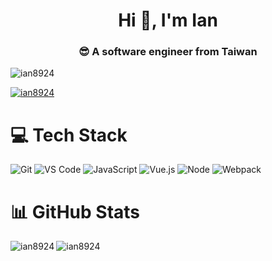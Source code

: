 <h1 align="center">Hi 👋, I'm Ian</h1>
<h3 align="center">😎 A software engineer from Taiwan</h3>

<p align="left"> <img src="https://komarev.com/ghpvc/?username=ian8924&label=Profile%20views&color=0e75b6&style=flat" alt="ian8924" /> </p>

<p align="left"> <a href="https://github.com/ryo-ma/github-profile-trophy"><img src="https://github-profile-trophy.vercel.app/?username=ian8924" alt="ian8924" /></a> </p>


<h1 align="left">💻 Tech Stack</h1>

![Git](https://img.shields.io/badge/-Git-%23F05032?style=for-the-badge&logo=git&logoColor=%23ffffff)
![VS Code](https://img.shields.io/badge/-VSCode-%23007ACC?style=for-the-badge&logo=visual-studio-code)
![JavaScript](https://img.shields.io/badge/-JavaScript-%23F7DF1C?style=for-the-badge&logo=javascript&logoColor=000000&labelColor=%23F7DF1C&color=%23FFCE5A)
![Vue.js](https://img.shields.io/badge/-Vue.js-%232c3e50?style=for-the-badge&logo=Vue.js)
![Node](https://img.shields.io/badge/-NodeJS-%23F05032?style=for-the-badge&logo=Node.js&logoColor=%23ffffff)
![Webpack](https://img.shields.io/badge/-Webpack-%232C3A42?style=for-the-badge&logo=webpack)

  <h1 align="left">📊 GitHub Stats </h1>

  <img align="left" src="https://github-readme-stats.vercel.app/api/top-langs?username=ian8924&show_icons=true&locale=en&layout=compact" alt="ian8924" />
    <img align="center" src="https://github-readme-stats.vercel.app/api?username=ian8924&show_icons=true&locale=en" alt="ian8924" />


